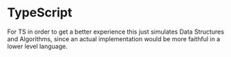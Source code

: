 # TypeScript
For TS in order to get a better experience this just simulates Data Structures and Algorithms, since an actual implementation would be more faithful in a lower level language.

